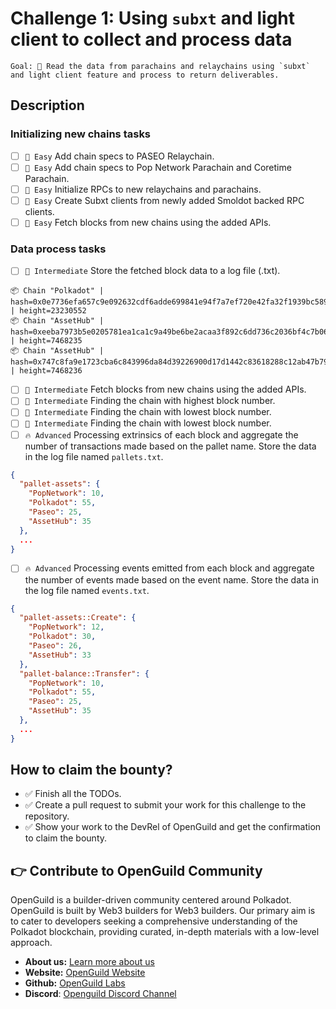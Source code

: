 # Challenge 1: Using `subxt` and light client to collect and process data

```
Goal: 🎯 Read the data from parachains and relaychains using `subxt` and light client feature and process to return deliverables.
```

## Description

### Initializing new chains tasks

- [ ] `🍭 Easy` Add chain specs to PASEO Relaychain.
- [ ] `🍭 Easy` Add chain specs to Pop Network Parachain and Coretime Parachain.
- [ ] `🍭 Easy` Initialize RPCs to new relaychains and parachains.
- [ ] `🍭 Easy` Create Subxt clients from newly added Smoldot backed RPC clients.
- [ ] `🍭 Easy` Fetch blocks from new chains using the added APIs.

### Data process tasks

- [ ] `🍫 Intermediate` Store the fetched block data to a log file (.txt).

```csv
📦 Chain "Polkadot" | hash=0x0e7736efa657c9e092632cdf6adde699841e94f7a7ef720e42fa32f1939bc589 | height=23230552
📦 Chain "AssetHub" | hash=0xeeba7973b5e0205781ea1ca1c9a49be6be2acaa3f892c6dd736c2036bf4c7b06 | height=7468235
📦 Chain "AssetHub" | hash=0x747c8fa9e1723cba6c843996da84d39226900d17d1442c83618288c12ab47b79 | height=7468236
```

- [ ] `🍫 Intermediate` Fetch blocks from new chains using the added APIs.
- [ ] `🍫 Intermediate` Finding the chain with highest block number.
- [ ] `🍫 Intermediate` Finding the chain with lowest block number.
- [ ] `🍫 Intermediate` Finding the chain with lowest block number.
- [ ] `🔥 Advanced` Processing extrinsics of each block and aggregate the number of transactions made based on the pallet name. Store the data in the log file named `pallets.txt`.

```json
{
  "pallet-assets": {
    "PopNetwork": 10,
    "Polkadot": 55,
    "Paseo": 25,
    "AssetHub": 35
  },
  ...
}
```

- [ ] `🔥 Advanced` Processing events emitted from each block and aggregate the number of events made based on the event name. Store the data in the log file named `events.txt`.

```json
{
  "pallet-assets::Create": {
    "PopNetwork": 12,
    "Polkadot": 30,
    "Paseo": 26,
    "AssetHub": 33
  },
  "pallet-balance::Transfer": {
    "PopNetwork": 10,
    "Polkadot": 55,
    "Paseo": 25,
    "AssetHub": 35
  },
  ...
}
```

## How to claim the bounty?

- ✅ Finish all the TODOs.
- ✅ Create a pull request to submit your work for this challenge to the repository.
- ✅ Show your work to the DevRel of OpenGuild and get the confirmation to claim the bounty.

## 👉 Contribute to OpenGuild Community

OpenGuild is a builder-driven community centered around Polkadot. OpenGuild is built by Web3 builders for Web3 builders. Our primary aim is to cater to developers seeking a comprehensive understanding of the Polkadot blockchain, providing curated, in-depth materials with a low-level approach.

- **About us:** [Learn more about us](https://openguild.wtf/about)
- **Website:** [OpenGuild Website](https://openguild.wtf/)
- **Github:** [OpenGuild Labs](https://github.com/openguild-labs)
- **Discord**: [Openguild Discord Channel](https://discord.gg/bcjMzxqtD7)
